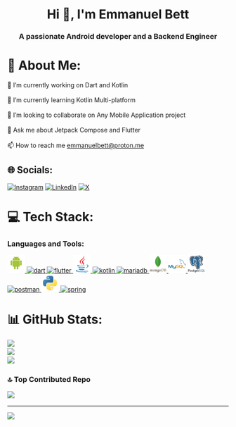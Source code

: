 <h1 align="center">Hi 👋, I'm Emmanuel Bett</h1>
<h3 align="center">A passionate Android developer and a Backend Engineer</h3>

# 💫 About Me:
🔭 I’m currently working on Dart and Kotlin<br><br>🌱 I’m currently learning Kotlin Multi-platform<br><br>👯 I’m looking to collaborate on Any Mobile Application project<br><br>💬 Ask me about Jetpack Compose and Flutter<br><br>📫 How to reach me emmanuelbett@proton.me<br>


## 🌐 Socials:
[![Instagram](https://img.shields.io/badge/Instagram-green?logo=instagram&logoColor=white)](https://instagram.com/emmanuel_bett3) [![LinkedIn](https://img.shields.io/badge/LinkedIn-%230077B5.svg?logo=linkedin&logoColor=white)](https://linkedin.com/in/emmanuel-bett-418995241)  [![X](https://img.shields.io/badge/X-black.svg?logo=X&logoColor=white)](https://x.com/emmanuel_dev2) 

# 💻 Tech Stack:

<h3 align="left">Languages and Tools:</h3>
<p align="left"> <a href="https://developer.android.com" target="_blank" rel="noreferrer"> <img src="https://raw.githubusercontent.com/devicons/devicon/master/icons/android/android-original-wordmark.svg" alt="android" width="40" height="40"/> </a> <a href="https://dart.dev" target="_blank" rel="noreferrer"> <img src="https://www.vectorlogo.zone/logos/dartlang/dartlang-icon.svg" alt="dart" width="40" height="40"/> </a> <a href="https://flutter.dev" target="_blank" rel="noreferrer"> <img src="https://www.vectorlogo.zone/logos/flutterio/flutterio-icon.svg" alt="flutter" width="40" height="40"/> </a> <a href="https://www.java.com" target="_blank" rel="noreferrer"> <img src="https://raw.githubusercontent.com/devicons/devicon/master/icons/java/java-original.svg" alt="java" width="40" height="40"/> </a> <a href="https://kotlinlang.org" target="_blank" rel="noreferrer"> <img src="https://www.vectorlogo.zone/logos/kotlinlang/kotlinlang-icon.svg" alt="kotlin" width="40" height="40"/> </a> <a href="https://mariadb.org/" target="_blank" rel="noreferrer"> <img src="https://www.vectorlogo.zone/logos/mariadb/mariadb-icon.svg" alt="mariadb" width="40" height="40"/> </a> <a href="https://www.mongodb.com/" target="_blank" rel="noreferrer"> <img src="https://raw.githubusercontent.com/devicons/devicon/master/icons/mongodb/mongodb-original-wordmark.svg" alt="mongodb" width="40" height="40"/> </a> <a href="https://www.mysql.com/" target="_blank" rel="noreferrer"> <img src="https://raw.githubusercontent.com/devicons/devicon/master/icons/mysql/mysql-original-wordmark.svg" alt="mysql" width="40" height="40"/> </a> <a href="https://www.postgresql.org" target="_blank" rel="noreferrer"> <img src="https://raw.githubusercontent.com/devicons/devicon/master/icons/postgresql/postgresql-original-wordmark.svg" alt="postgresql" width="40" height="40"/> </a> <a href="https://postman.com" target="_blank" rel="noreferrer"> <img src="https://www.vectorlogo.zone/logos/getpostman/getpostman-icon.svg" alt="postman" width="40" height="40"/> </a> <a href="https://www.python.org" target="_blank" rel="noreferrer"> <img src="https://raw.githubusercontent.com/devicons/devicon/master/icons/python/python-original.svg" alt="python" width="40" height="40"/> </a> <a href="https://spring.io/" target="_blank" rel="noreferrer"> <img src="https://www.vectorlogo.zone/logos/springio/springio-icon.svg" alt="spring" width="40" height="40"/> </a> </p>

# 📊 GitHub Stats:
![](https://github-readme-stats.vercel.app/api?username=piexie3&theme=gotham&hide_border=false&include_all_commits=true&count_private=true)<br/>
![](https://github-readme-streak-stats.herokuapp.com/?user=piexie3&theme=gotham&hide_border=false)<br/>
![](https://github-readme-stats.vercel.app/api/top-langs/?username=piexie3&theme=gotham&hide_border=false&include_all_commits=true&count_private=true&layout=compact)

<!-- ## 🏆 GitHub Trophies
![](https://github-profile-trophy.vercel.app/?username=wamitinewton&theme=radical&no-frame=false&no-bg=true&margin-w=4)
<img src="https://raw.githubusercontent.com/wamitinewton/wamitinewton/output/snake.svg" alt="Snake animation" /> -->

### 🔝 Top Contributed Repo
![](https://github-contributor-stats.vercel.app/api?username=piexie3&limit=5&theme=dark&combine_all_yearly_contributions=true)

---
[![](https://visitcount.itsvg.in/api?id=piexie3&icon=0&color=0)](https://visitcount.itsvg.in)

